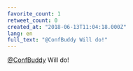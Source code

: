 ```yaml
---
favorite_count: 1
retweet_count: 0
created_at: "2018-06-13T11:04:18.000Z"
lang: en
full_text: "@ConfBuddy Will do!"
---
```


[@ConfBuddy](https://twitter.com/ConfBuddy) Will do!
